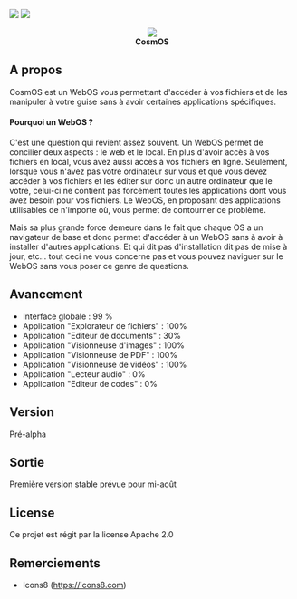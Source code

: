 <a href="https://codeclimate.com/github/Ne0blast/cosmos"><img src="https://codeclimate.com/github/Ne0blast/cosmos/badges/gpa.svg" /></a>
<a href="https://codeclimate.com/github/Ne0blast/cosmos"><img src="https://codeclimate.com/github/Ne0blast/cosmos/badges/issue_count.svg" /></a>

<div align="center"><img src="http://img11.hostingpics.net/pics/152407logo.png" /></div>

<div align="center" font-size="32px"><b>CosmOS</b></div>

## A propos
CosmOS est un WebOS vous permettant d'accéder à vos fichiers et de les manipuler à votre guise sans à avoir certaines applications spécifiques.

#### Pourquoi un WebOS ?
C'est une question qui revient assez souvent. Un WebOS permet de concilier deux aspects : le web et le local. En plus d'avoir accès à vos fichiers en local, vous avez aussi accès à vos fichiers en ligne. Seulement, lorsque vous n'avez pas votre ordinateur sur vous et que vous devez accéder à vos fichiers et les éditer sur donc un autre ordinateur que le votre, celui-ci ne contient pas forcément toutes les applications dont vous avez besoin pour vos fichiers. Le WebOS, en proposant des applications utilisables de n'importe où, vous permet de contourner ce problème.

Mais sa plus grande force demeure dans le fait que chaque OS a un navigateur de base et donc permet d'accéder à un WebOS sans à avoir à installer d'autres applications. Et qui dit pas d'installation dit pas de mise à jour, etc... tout ceci ne vous concerne pas et vous pouvez naviguer sur le WebOS sans vous poser ce genre de questions.

## Avancement
- Interface globale : 99 %
- Application "Explorateur de fichiers" : 100%
- Application "Editeur de documents" : 30%
- Application "Visionneuse d'images" : 100%
- Application "Visionneuse de PDF" : 100%
- Application "Visionneuse de vidéos" : 100%
- Application "Lecteur audio" : 0%
- Application "Editeur de codes" : 0%

## Version
Pré-alpha

## Sortie
Première version stable prévue pour mi-août

## License
Ce projet est régit par la license Apache 2.0

## Remerciements
- Icons8 (https://icons8.com)
